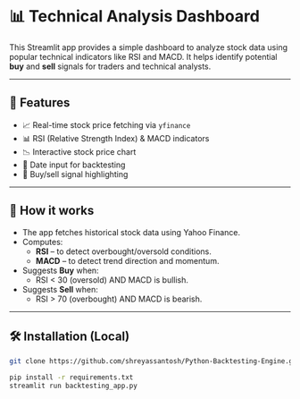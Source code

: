 # 📊 Technical Analysis Dashboard

This Streamlit app provides a simple dashboard to analyze stock data using popular technical indicators like RSI and MACD. It helps identify potential **buy** and **sell** signals for traders and technical analysts.

---

## 🚀 Features

- 📈 Real-time stock price fetching via `yfinance`
- 📊 RSI (Relative Strength Index) & MACD indicators
- 📉 Interactive stock price chart
- 📆 Date input for backtesting
- 📍 Buy/sell signal highlighting

---

## 📌 How it works

- The app fetches historical stock data using Yahoo Finance.
- Computes:
  - **RSI** – to detect overbought/oversold conditions.
  - **MACD** – to detect trend direction and momentum.
- Suggests **Buy** when:
  - RSI < 30 (oversold) AND MACD is bullish.
- Suggests **Sell** when:
  - RSI > 70 (overbought) AND MACD is bearish.

---

## 🛠️ Installation (Local)

```bash
git clone https://github.com/shreyassantosh/Python-Backtesting-Engine.git

pip install -r requirements.txt
streamlit run backtesting_app.py
